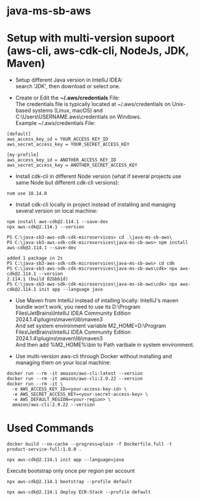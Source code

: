 # java-ms-sb-aws

# Setup with multi-version supoort (aws-cli, aws-cdk-cli, NodeJs, JDK, Maven)
- Setup different Java version in IntelliJ IDEA:  
search 'JDK', then download or select one.  

- Create or Edit the **~/.aws/credentials** File:  
The credentials file is typically located at ~/.aws/credentials on Unix-based systems (Linux, macOS) and C:\Users\USERNAME\.aws\credentials on Windows.  
Example ~/.aws/credentials File:
```
[default]
aws_access_key_id = YOUR_ACCESS_KEY_ID
aws_secret_access_key = YOUR_SECRET_ACCESS_KEY

[my-profile]
aws_access_key_id = ANOTHER_ACCESS_KEY_ID
aws_secret_access_key = ANOTHER_SECRET_ACCESS_KEY
```

- Install cdk-cli in different Node version (what if several projects use same Node but different cdk-cli versions):  
```
nvm use 18.14.0
```

- Install cdk-cli locally in project instead of installing and managing several version on local machine:  
```
npm install aws-cdk@2.114.1 --save-dev  
npx aws-cdk@2.114.1 --version
```

```
PS C:\java-sb3-aws-sdk-cdk-microservices> cd .\java-ms-sb-aws\
PS C:\java-sb3-aws-sdk-cdk-microservices\java-ms-sb-aws> npm install aws-cdk@2.114.1 --save-dev

added 1 package in 2s
PS C:\java-sb3-aws-sdk-cdk-microservices\java-ms-sb-aws> cd cdk
PS C:\java-sb3-aws-sdk-cdk-microservices\java-ms-sb-aws\cdk> npx aws-cdk@2.114.1 --version
2.114.1 (build 02bbb1d)
PS C:\java-sb3-aws-sdk-cdk-microservices\java-ms-sb-aws\cdk> npx aws-cdk@2.114.1 init app --language java
```
- Use Maven from IntelliJ instead of intalling locally:
IntelliJ's maven bundle won't work, you need to use its D:\Program Files\JetBrains\IntelliJ IDEA Community Edition 2024.1.4\plugins\maven\lib\maven3  
And set system environment variable M2_HOME=D:\Program Files\JetBrains\IntelliJ IDEA Community Edition 2024.1.4\plugins\maven\lib\maven3  
And then add %M2_HOME%\bin to Path varibale in system environment.  

- Use multi-version aws-cli through Docker without installing and managing them on your local machine:  
```
docker run --rm -it amazon/aws-cli:latest --version  
docker run --rm -it amazon/aws-cli:2.9.22 --version  
docker run --rm -it \
  -e AWS_ACCESS_KEY_ID=<your-access-key-id> \
  -e AWS_SECRET_ACCESS_KEY=<your-secret-access-key> \
  -e AWS_DEFAULT_REGION=<your-region> \
  amazon/aws-cli:2.9.22 --version  
```


# Used Commands
```
docker build --no-cache --progress=plain -f Dockerfile.full -t product-service-full:1.0.0 .
```

```
npx aws-cdk@2.114.1 init app --language=java
```

Execute bootstrap only once per region per account
```
npx aws-cdk@2.114.1 bootstrap --profile default
```
```
npx aws-cdk@2.114.1 deploy ECR-Stack --profile default
```
